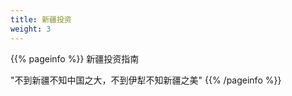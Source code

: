 ```yaml
---
title: 新疆投资
weight: 3
---
```



{{% pageinfo %}}
新疆投资指南

"不到新疆不知中国之大，不到伊犁不知新疆之美"
{{% /pageinfo %}}

